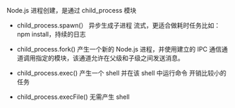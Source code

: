 Node.js 进程创建，是通过 child_process 模块

- child_process.spawn(） 异步生成子进程
  流式，更适合做耗时任务比如：npm install，持续的日志
- child_process.fork() 产生一个新的 Node.js 进程，并使用建立的 IPC 通信通道调用指定的模块，该通道允许在父级和子级之间发送消息。

- child_process.exec() 产生一个 shell 并在该 shell 中运行命令
  开销比较小的任务
- child_process.execFile() 无需产生 shell
